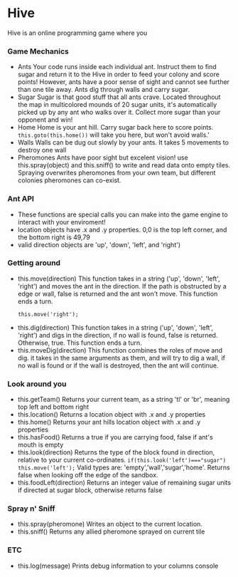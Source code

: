 # Hive
Hive is an online programming game where you 

### Game Mechanics
- Ants
    Your code runs inside each individual ant. Instruct them to find sugar and return it to the Hive in order to feed your colony
    and score points! However, ants have a poor sense of sight and cannot see further than one tile away. 
    Ants dig through walls and carry sugar.
- Sugar 
 Sugar is that good stuff that all ants crave. Located throughout the map in multicolored mounds of 20 sugar units, it's
automatically picked up by any ant who walks over it. Collect more sugar than your opponent and win! 
- Home
Home is your ant hill. Carry sugar back here to score points. ```this.goto(this.home())``` will take you here, but won't avoid walls.'
- Walls
Walls can be dug out slowly by your ants. It takes 5 movements to destroy one wall
- Pheromones
Ants have poor sight but excelent vision! use this.spray(object) and this.sniff() to write and read data onto 
empty tiles. Spraying overwrites pheromones from your own team, but different colonies pheromones can co-exist.
    
### Ant API
 - These functions are special calls you can make into the game engine to interact with your enviroment! 
 - location objects have .x and .y properties. 0,0 is the top left corner, and the bottom right is 49,79
 - valid direction objects are 'up', 'down', 'left', and 'right')

### Getting around
- this.move(direction)
 This function takes in a string ('up', 'down', 'left', 'right') and moves the ant in the direction. If the path is obstructed by a 
edge or wall, false is returned and the ant won't move. This function ends a turn.
    ```
    this.move('right');
    ```
- this.dig(direction)
    This function takes in a string ('up', 'down', 'left', 'right') and digs in the direction, if no wall is found, false is returned. Otherwise, true. This function ends a turn.
- this.moveDig(direction)
    This function combines the roles of move and dig. it takes in the same arguments as them, and will try to dig a wall, if no wall is found or if the wall is destroyed, then the ant will continue.


### Look around you
  - this.getTeam()
    Returns your current team, as a string 'tl' or 'br', meaning top left and bottom right
  - this.location() 
    Returns a location object with .x and .y properties 
  - this.home() 
    Returns your ant hills location object with .x and .y properties
  - this.hasFood()
    Returns a true if you are carrying food, false if ant's mouth is empty 
  - this.look(direction)
    Returns the type of the block found in direction, relative to your current co-ordinates.
    ```if(this.look('left')==="sugar") this.move('left');```
    Valid types are: 'empty','wall','sugar','home'. Returns false when looking off the edge of the sandbox.
  - this.foodLeft(direction)
    Returns an integer value of remaining sugar units if directed at sugar block, otherwise returns false

 
### Spray n' Sniff
 - this.spray(pheromone) 
      Writes an object to the current location.   
 - this.sniff() 
      Returns any allied pheromone sprayed on current tile 

### ETC
 - this.log(message)
    Prints debug information to your columns console
    

   
    















  
